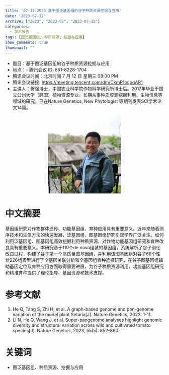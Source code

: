 ```yaml
---
title: '07-12-2023 基于图泛基因组的谷子种质资源挖掘与应用'
date: '2023-07-12'
archive: ["2023", "2023-07", "2023-07-12"]
categories:
  - 学术报告
tags: [图泛基因组, 种质资源, 挖掘与应用]
show_comments: true
thumbnail: ""
---
```


- 题目：基于图泛基因组的谷子种质资源挖掘与应用
- 地点：- 腾讯会议 ID: 851-8228-1704
- 腾讯会议时间：北京时间 7 月 12 日 星期三 08:00 PM
- 腾讯会议链接: https://meeting.tencent.com/dm/CkmP1ocpqAR1
- 主讲人：贺强博士，中国农业科学院作物科学研究所博士后。2017年毕业于国立公州大学（韩国）植物资源专业。长期从事种质资源挖掘利用、生物信息等领域的研究。已在Nature Genetics, New Phytologist 等期刊发表SCI学术论文14篇。

<div align="center">
<img src="https://github.com/cgmonline/cgmonline/blob/master/image/2023-07-12_HQ.jpeg?raw=true" height=250>
</div>

# 中文摘要
基因组研究对作物群体遗传、功能基因组、育种应用具有重要意义。近年来随着测序技术和生信方法的快速发展，泛基因组、图基因组研究引起学界广泛关注。如何利用泛基因组、图基因组高效挖掘利用种质资源，对作物功能基因组研究和育种改良具有重要意义。本研究基于110个de novo组装的基因组，系统解析了谷子驯化改良过程，构建了谷子第一个高质量图基因组，并利用该图基因组对谷子68个性状226组表型进行了全基因关联分析和全基因组育种选择研究，在谷子图基因组辅助基因定位及育种应用方面取得重要进展，为谷子种质资源利用，功能基因组研究和精准育种提供了理论指导、基因资源和技术支撑。

# 参考文献
1. He Q, Tang S, Zhi H, et al. A graph-based genome and pan-genome variation of the model plant Setaria[J]. Nature Genetics, 2023: 1-11.
2. Li N, He Q, Wang J, et al. Super-pangenome analyses highlight genomic diversity and structural variation across wild and cultivated tomato species[J]. Nature Genetics, 2023, 55(5): 852-860.

# 关键词
- 图泛基因组、种质资源、挖掘与应用
